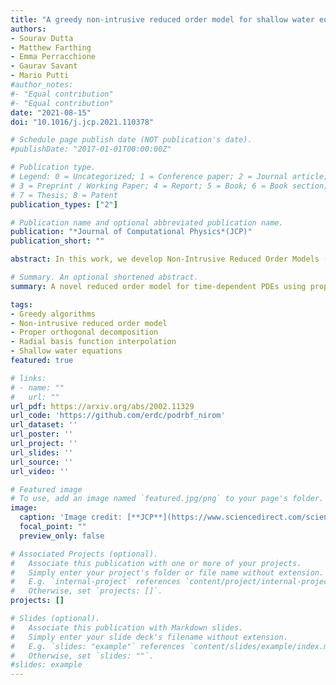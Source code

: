 ```yaml
---
title: "A greedy non-intrusive reduced order model for shallow water equations"
authors:
- Sourav Dutta
- Matthew Farthing
- Emma Perracchione
- Gaurav Savant
- Mario Putti
#author_notes:
#- "Equal contribution"
#- "Equal contribution"
date: "2021-08-15"
doi: "10.1016/j.jcp.2021.110378"

# Schedule page publish date (NOT publication's date).
#publishDate: "2017-01-01T00:00:00Z"

# Publication type.
# Legend: 0 = Uncategorized; 1 = Conference paper; 2 = Journal article;
# 3 = Preprint / Working Paper; 4 = Report; 5 = Book; 6 = Book section;
# 7 = Thesis; 8 = Patent
publication_types: ["2"]

# Publication name and optional abbreviated publication name.
publication: "*Journal of Computational Physics*(JCP)"
publication_short: ""

abstract: In this work, we develop Non-Intrusive Reduced Order Models (NIROMs) that combine Proper Orthogonal Decomposition (POD) with a Radial Basis Function (RBF) interpolation method to construct efficient reduced order models for time-dependent problems arising in large scale environmental flow applications. The performance of the POD-RBF NIROM is compared with a traditional nonlinear POD (NPOD) model by evaluating the accuracy, robustness, and speed for test problems representative of riverine flows. Different greedy algorithms are studied in order to determine a near-optimal distribution of interpolation points for the RBF approximation. A new power-scaled residual greedy (psr-greedy) algorithm is proposed that overcomes the drawbacks of the existing greedy approaches to enhance the accuracy and efficiency of the RBF approximation. The relative performance of these greedy algorithms is studied with numerical experiments using realistic 2D shallow water flow applications involving coastal and riverine dynamics.

# Summary. An optional shortened abstract.
summary: A novel reduced order model for time-dependent PDEs using proper orthogonal decomposition and radial basis function interpolation. A new greedy algorithm for optimal selection of interpolation points is also proposed. Real world examples are presented using 2D shallow water equations.

tags:
- Greedy algorithms
- Non-intrusive reduced order model
- Proper orthogonal decomposition
- Radial basis function interpolation
- Shallow water equations
featured: true

# links:
# - name: ""
#   url: ""
url_pdf: https://arxiv.org/abs/2002.11329
url_code: 'https://github.com/erdc/podrbf_nirom'
url_dataset: ''
url_poster: ''
url_project: ''
url_slides: ''
url_source: ''
url_video: ''

# Featured image
# To use, add an image named `featured.jpg/png` to your page's folder.
image:
  caption: 'Image credit: [**JCP**](https://www.sciencedirect.com/science/article/pii/S0021999121002734?via%3Dihub)'
  focal_point: ""
  preview_only: false

# Associated Projects (optional).
#   Associate this publication with one or more of your projects.
#   Simply enter your project's folder or file name without extension.
#   E.g. `internal-project` references `content/project/internal-project/index.md`.
#   Otherwise, set `projects: []`.
projects: []

# Slides (optional).
#   Associate this publication with Markdown slides.
#   Simply enter your slide deck's filename without extension.
#   E.g. `slides: "example"` references `content/slides/example/index.md`.
#   Otherwise, set `slides: ""`.
#slides: example
---
```


